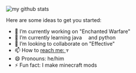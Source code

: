 ![my github stats](https://github-readme-stats.vercel.app/api?username=magistr-of-code&count_private=true&show_icons=true&include_all_commits=true&theme=radical)
<p align="center">
  
  Here are some ideas to get you started:
  
  - 🔭 I’m currently working on "Enchanted Warfare"
  - 🌱 I’m currently learning java <img src="https://img.shields.io/badge/java-orange?style=for-the-badge&logo=oracle&logoColor=white" height="10"/> and python <img src="https://img.shields.io/badge/python-3670A0?style=for-the-badge&logo=python&logoColor=white" height="10"/>
  - 👯 I’m looking to collaborate on "Effective"
  - 📫 How to <a href="https://t.me/Max2010Sul">reach me: <img src="https://img.shields.io/badge/Telegram-2CA5E0?style=for-the-badge&logo=telegram&logoColor=white" alt="Telegram" height="10"/></a>
  - 😄 Pronouns: he/him
  - ⚡ Fun fact: I make minecraft mods
</p>
